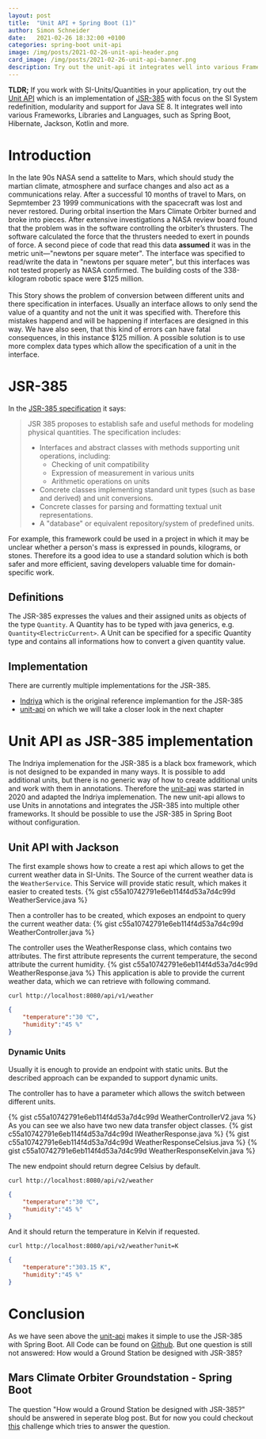 ```yaml
---
layout: post
title:  "Unit API + Spring Boot (1)"
author: Simon Schneider
date:   2021-02-26 18:32:00 +0100
categories: spring-boot unit-api
image: /img/posts/2021-02-26-unit-api-header.png
card_image: /img/posts/2021-02-26-unit-api-banner.png
description: Try out the unit-api it integrates well into various Frameworks, Libraries and Languages, such as Spring Boot, Hibernate, Jackson, Kotlin and more.  
---
```


**TLDR;** If you work with SI-Units/Quantities in your application, try out the [Unit API](https://github.com/raynigon/unit-api/) which is an implementation of [JSR-385](https://www.jcp.org/en/jsr/detail?id=385) with focus on the SI System redefinition, modularity and support for Java SE 8.
It integrates well into various Frameworks, Libraries and Languages, such as Spring Boot, Hibernate, Jackson, Kotlin and more.  

# Introduction

In the late 90s NASA send a sattelite to Mars, which should study the martian climate, atmosphere and surface changes and also act as a communications relay.
After a successful 10 months of travel to Mars, on Sepmtember 23 1999 communications with the spacecraft was lost and never restored.
During orbital insertion the Mars Climate Orbiter burned and broke into pieces.
After extensive investigations a NASA review board found that the problem was in the software controlling the orbiter’s thrusters. 
The software calculated the force that the thrusters needed to exert in pounds of force. 
A second piece of code that read this data **assumed** it was in the metric unit—"newtons per square meter".
The interface was specified to read/write the data in "newtons per square meter", 
but this interfaces was not tested properly as NASA confirmed.
The building costs of the 338-kilogram robotic space were $125 million.
<br />
<br />
This Story shows the problem of conversion between different units and there specification in interfaces.
Usually an interface allows to only send the value of a quantity and not the unit it was specified with.
Therefore this mistakes happend and will be happening if interfaces are designed in this way.
We have also seen, that this kind of errors can have fatal consequences, in this instance $125 million.
A possible solution is to use more complex data types which allow the specification of a unit in the interface.

# JSR-385
In the [JSR-385 specification](https://docs.google.com/document/d/12KhosAFriGCczBs6gwtJJDfg_QlANT92_lhxUWO2gCY) it says:
> JSR 385 proposes to establish safe and useful methods for modeling physical quantities. The specification includes:
> * Interfaces and abstract classes with methods supporting unit operations, including:
>   * Checking of unit compatibility
>   * Expression of measurement in various units
>   * Arithmetic operations on units
> * Concrete classes implementing standard unit types (such as base and derived) and unit conversions.
> * Concrete classes for parsing and formatting textual unit representations.
> * A "database" or equivalent repository/system of predefined units.

For example, this framework could be used in a project in which it may be unclear whether a person's mass is expressed in pounds, kilograms, or stones.
Therefore its a good idea to use a standard solution which is both safer and more efficient, saving developers valuable time for domain-specific work.

## Definitions
The JSR-385 expresses the values and their assigned units as objects of the type `Quantity`.
A Quantity has to be typed with java generics, e.g. `Quantity<ElectricCurrent>`.
A Unit can be specified for a specific Quantity type and contains all informations how to convert a given quantity value.

## Implementation
There are currently multiple implementations for the JSR-385.
* [Indriya](https://github.com/unitsofmeasurement/indriya) which is the original reference implemantion for the JSR-385
* [unit-api](https://unit-api.raynigon.com/) on which we will take a closer look in the next chapter

# Unit API as JSR-385 implementation
The Indriya implemenation for the JSR-385 is a black box framework, 
which is not designed to be expanded in many ways.
It is possible to add additional units, but there is no generic way of how to create additional units
and work with them in annotations.
Therefore the [unit-api](https://unit-api.raynigon.com/) was started in 2020 
and adapted the Indriya implemenation.
The new unit-api allows to use Units in annotations and integrates the JSR-385 into multiple other frameworks.
It should be possible to use the JSR-385 in Spring Boot without configuration.

## Unit API with Jackson
The first example shows how to create a rest api which allows to get the current weather data in SI-Units.
The Source of the current weather data is the `WeatherService`.
This Service will provide static result, which makes it easier to created tests.
{% gist c55a10742791e6eb114f4d53a7d4c99d WeatherService.java  %}

Then a controller has to be created, which exposes an endpoint to query the current weather data:
{% gist c55a10742791e6eb114f4d53a7d4c99d WeatherController.java  %}

The controller uses the WeatherResponse class, which contains two attributes.
The first attribute represents the current temperature, the second attribute the current humidity.
{% gist c55a10742791e6eb114f4d53a7d4c99d WeatherResponse.java  %}
This application is able to provide the current weather data, which we can retrieve with following command.
```
curl http://localhost:8080/api/v1/weather
```
```json
{
    "temperature":"30 ℃",
    "humidity":"45 %"
}
```
### Dynamic Units
Usually it is enough to provide an endpoint with static units.
But the described approach can be expanded to support dynamic units.

The controller has to have a parameter which allows the switch between different units.

{% gist c55a10742791e6eb114f4d53a7d4c99d WeatherControllerV2.java  %}
As you can see we also have two new data transfer object classes.
{% gist c55a10742791e6eb114f4d53a7d4c99d IWeatherResponse.java  %}
{% gist c55a10742791e6eb114f4d53a7d4c99d WeatherResponseCelsius.java  %}
{% gist c55a10742791e6eb114f4d53a7d4c99d WeatherResponseKelvin.java  %}

The new endpoint should return degree Celsius by default.
```
curl http://localhost:8080/api/v2/weather
```
```json
{
    "temperature":"30 ℃",
    "humidity":"45 %"
}
```
And it should return the temperature in Kelvin if requested.
```
curl http://localhost:8080/api/v2/weather?unit=K
```
```json
{
    "temperature":"303.15 K",
    "humidity":"45 %"
}
```

# Conclusion
As we have seen above the [unit-api](https://unit-api.raynigon.com/) makes it simple to use the JSR-385 with Spring Boot.
All Code can be found on [Github](https://github.com/raynigon/unit-api-example/tree/master/weather-app).
But one question is still not answered: How would a Ground Station be designed with JSR-385?

## Mars Climate Orbiter Groundstation - Spring Boot
The question "How would a Ground Station be designed with JSR-385?" should be answered in seperate blog post.
But for now you could checkout [this](https://github.com/raynigon/unit-api-example/tree/master/mars-climate-orbiter-ground-station)
challenge which tries to answer the question.